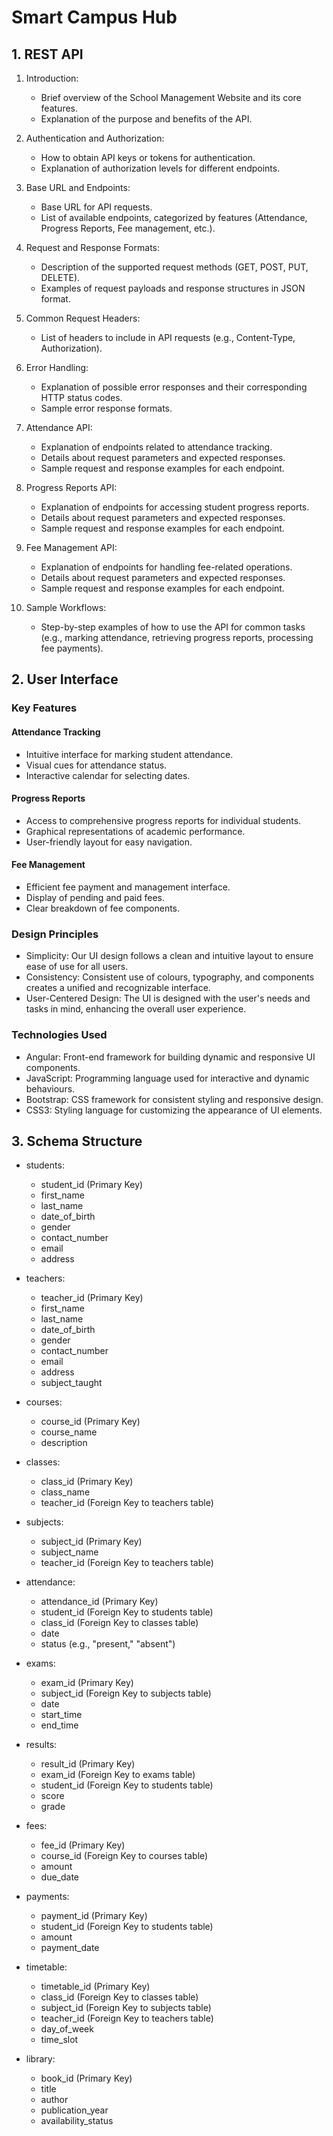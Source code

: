 # Smart Campus Hub

## 1. REST API
1.  Introduction:
    -   Brief overview of the School Management Website and its core features.
    -   Explanation of the purpose and benefits of the API.
2.  Authentication and Authorization:

    -   How to obtain API keys or tokens for authentication.
    -   Explanation of authorization levels for different endpoints.
3.  Base URL and Endpoints:

    -   Base URL for API requests.
    -   List of available endpoints, categorized by features (Attendance, Progress Reports, Fee management, etc.).
4.  Request and Response Formats:

    -   Description of the supported request methods (GET, POST, PUT, DELETE).
    -   Examples of request payloads and response structures in JSON format.
5.  Common Request Headers:

    -   List of headers to include in API requests (e.g., Content-Type, Authorization).
6.  Error Handling:

    -   Explanation of possible error responses and their corresponding HTTP status codes.
    -   Sample error response formats.
7.  Attendance API:

    -   Explanation of endpoints related to attendance tracking.
    -   Details about request parameters and expected responses.
    -   Sample request and response examples for each endpoint.
8.  Progress Reports API:

    -   Explanation of endpoints for accessing student progress reports.
    -   Details about request parameters and expected responses.
    -   Sample request and response examples for each endpoint.
9.  Fee Management API:

    -   Explanation of endpoints for handling fee-related operations.
    -   Details about request parameters and expected responses.
    -   Sample request and response examples for each endpoint.
10. Sample Workflows:
    -   Step-by-step examples of how to use the API for common tasks (e.g., marking attendance, retrieving progress reports, processing fee payments).



## 2. User Interface

### Key Features 

#### Attendance Tracking
-   Intuitive interface for marking student attendance.
-   Visual cues for attendance status.
-   Interactive calendar for selecting dates.

#### Progress Reports
-   Access to comprehensive progress reports for individual students.
-   Graphical representations of academic performance.
-   User-friendly layout for easy navigation.

#### Fee Management
-   Efficient fee payment and management interface.
-   Display of pending and paid fees.
-   Clear breakdown of fee components.

  
### Design Principles 
-   Simplicity: Our UI design follows a clean and intuitive layout to ensure ease of use for all users.
-   Consistency: Consistent use of colours, typography, and components creates a unified and recognizable interface.
-   User-Centered Design: The UI is designed with the user's needs and tasks in mind, enhancing the overall user experience.

### Technologies Used
-   Angular: Front-end framework for building dynamic and responsive UI components.
-   JavaScript: Programming language used for interactive and dynamic behaviours.
-   Bootstrap: CSS framework for consistent styling and responsive design.
-   CSS3: Styling language for customizing the appearance of UI elements.


   
## 3. Schema Structure
- students:
  - student_id (Primary Key)
  - first_name
  - last_name
  - date_of_birth
  - gender
  - contact_number
  - email
  - address
  

- teachers:
  - teacher_id (Primary Key)
  - first_name
  - last_name
  - date_of_birth
  - gender
  - contact_number
  - email
  - address
  - subject_taught

- courses:
  - course_id (Primary Key)
  - course_name
  - description
  
- classes:
  - class_id (Primary Key)
  - class_name
  - teacher_id (Foreign Key to teachers table)

- subjects:
  - subject_id (Primary Key)
  - subject_name
  - teacher_id (Foreign Key to teachers table)

- attendance:
  - attendance_id (Primary Key)
  - student_id (Foreign Key to students table)
  - class_id (Foreign Key to classes table)
  - date
  - status (e.g., "present," "absent")

- exams:
  - exam_id (Primary Key)
  - subject_id (Foreign Key to subjects table)
  - date
  - start_time
  - end_time

- results:
  - result_id (Primary Key)
  - exam_id (Foreign Key to exams table)
  - student_id (Foreign Key to students table)
  - score
  - grade

- fees:
  - fee_id (Primary Key)
  - course_id (Foreign Key to courses table)
  - amount
  - due_date

- payments:
  - payment_id (Primary Key)
  - student_id (Foreign Key to students table)
  - amount
  - payment_date

- timetable:
  - timetable_id (Primary Key)
  - class_id (Foreign Key to classes table)
  - subject_id (Foreign Key to subjects table)
  - teacher_id (Foreign Key to teachers table)
  - day_of_week
  - time_slot

- library:
  - book_id (Primary Key)
  - title
  - author
  - publication_year
  - availability_status


